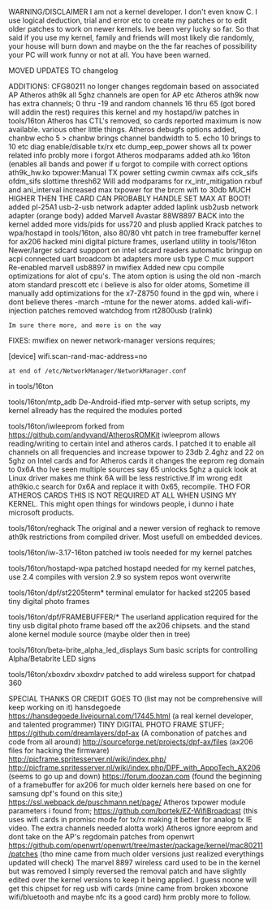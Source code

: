 WARNING/DISCLAIMER I am not a kernel developer. I don't even know C. I use logical deduction, trial and error etc
to create my patches or to edit older patches to work on newer kernels. Ive been very lucky so far. So that said
if you use my kernel, family and friends will most likely die randomly, your house will burn down and maybe on the
the far reaches of possibility your PC will work funny or not at all. You have been warned.

MOVED UPDATES TO changelog

ADDITIONS:
	CFG80211 no longer changes regdomain based on associated AP
	Atheros ath9k all 5ghz channels are open for AP etc
	Atheros ath9k now has extra channels;
		 0 thru -19 and random channels 16 thru 65 (got bored will addin the rest)
		 requires this kernel and my hostapd/iw patches in tools/16ton
	Atheros has CTL's removed, so cards reported maximum is now available. various other little things.
	Atheros debugfs options added,
		chanbw   echo 5 > chanbw  brings channel bandwidth to 5. echo 10 brings to 10 etc
		diag	 enable/disable tx/rx etc
		dump_eep_power  shows all tx power related info
		probly more i forgot
	Atheros modparams added
		ath.ko
			16ton   (enables all bands and power if u forgot to compile with correct options
		ath9k_hw.ko
			txpower:Manual TX power setting
			cwmin
			cwmax
			aifs
			cck_sifs
			ofdm_sifs
			slottime
			thresh62
		Will add modparams for rx_intr_mitigation rxbuf and ani_interval
	increased max txpower for the brcm wifi to 30db MUCH HIGHER THEN THE CARD CAN PROBABLY HANDLE SET MAX AT BOOT!
	added pl-25A1 usb-2-usb network adapter
	added laplink usb2usb network adapter (orange body)
	added Marvell Avastar 88W8897 BACK into the kernel
	added more vids/pids for uss720 and plusb
	applied Krack patches to wpa/hostapd in tools/16ton, also 80/80 vht patch
	in tree framebuffer kernel for ax206 hacked mini digital picture frames, userland utility in tools/16ton
	Newer/larger sdcard suppport on intel sdcard readers
 	automatic bringup on acpi connected uart broadcom bt adapters
	more usb type C mux support
	Re-enabled marvell usb8897 in mwifiex
	Added new cpu compile optimizations for alot of cpu's. The atom option is using the old non -march atom
		standard prescott etc i believe is also for older atoms, Sometime ill manually add optimizations for the
		x7-Z8750 found in the gpd win, where i dont believe theres -march -mtune for the newer atoms.
	added kali-wifi-injection patches
	removed watchdog from rt2800usb (ralink)

	Im sure there more, and more is on the way

FIXES:
	mwifiex on newer network-manager versions requires;

[device]
wifi.scan-rand-mac-address=no

	at end of /etc/NetworkManager/NetworkManager.conf

in tools/16ton

tools/16ton/mtp_adb
	De-Android-ified mtp-server with setup scripts, my kernel allready has the required the modules ported

tools/16ton/iwleeprom
	forked from https://github.com/andyvand/AtherosROMKit iwleeprom allows reading/writing to certain intel and
	atheros cards. I patched it to enable all channels on all frequencies and increase txpower to 23db 2.4ghz and
	22 on 5ghz on Intel cards and for Atheros cards it changes the eeprom reg domain to 0x6A tho Ive seen multiple
    sources say 65 unlocks 5ghz a quick look at Linux driver makes me think 6A will be less restrictive.If im wrong
	edit ath9kio.c search for 0x6A and replace it with 0x65, recompile. THO FOR ATHEROS CARDS THIS IS NOT REQUIRED
	AT ALL WHEN USING MY KERNEL. This might open things for windows people, i dunno i hate microsoft products.

tools/16ton/reghack
	The original and a newer version of reghack to remove ath9k restrictions from compiled driver. Most usefull
	on embedded devices.

tools/16ton/iw-3.17-16ton
	patched iw tools needed for my kernel patches

tools/16ton/hostapd-wpa
	patched hostapd needed for my kernel patches, use 2.4 compiles with version 2.9 so system repos wont overwrite

tools/16ton/dpf/st2205term*
	terminal emulator for hacked st2205 based tiny digital photo frames

tools/16ton/dpf/FRAMEBUFFER/*
	The userland application required for the tiny usb digital photo frame
	based off the ax206 chipsets. and the stand alone kernel module source (maybe older then in tree)

tools/16ton/beta-brite_alpha_led_displays
	Sum basic scripts for controlling Alpha/Betabrite LED signs

tools/16ton/xboxdrv
	xboxdrv patched to add wireless support for chatpad 360

SPECIAL THANKS OR CREDIT GOES TO (list may not be comprehensive will keep working on it)
hansdegoede https://hansdegoede.livejournal.com/17445.html   (a real kernel developer, and talented programmer)
TINY DIGITAL PHOTO FRAME STUFF;
https://github.com/dreamlayers/dpf-ax    (A combonation of patches and code from all around)
http://sourceforge.net/projects/dpf-ax/files   (ax206 files for hacking the firmware)
http://picframe.spritesserver.nl/wiki/index.php/
http://picframe.spritesserver.nl/wiki/index.php/DPF_with_AppoTech_AX206  (seems to go up and down)
https://forum.doozan.com  (found the beginning of a framebuffer for ax206 for much older kernels here based on one
for samsung dpf's found on this site;)
https://ssl.webpack.de/puschmann.net/page/
Atheros txpower module parameters i found from;
https://github.com/bortek/EZ-WifiBroadcast   (this uses wifi cards in promisc mode for tx/rx making it better for
 analog tx IE video. The extra channels needed alotta work)
Atheros ignore eeprom and dont take on the AP's regdomain patches from openwrt
https://github.com/openwrt/openwrt/tree/master/package/kernel/mac80211/patches   (tho mine came from much older
versions just realized everythings updated will check)
The marvel 8897 wireless card used to be in the kernel but was removed I simply reversed the removal patch and have
slightly edited over the kernel versions to keep it being applied. I guess noone will get this chipset for reg usb
wifi cards (mine came from broken xboxone wifi/bluetooth and maybe nfc its a good card)
hrm probly more to follow.
